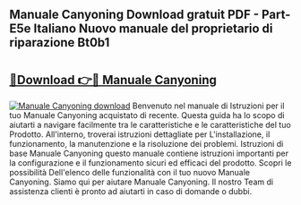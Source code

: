 ## Manuale Canyoning Download gratuit PDF - Part-E5e Italiano Nuovo manuale del proprietario di riparazione Bt0b1

# <h2><a href="http://dfcw9r.blite.top/?on=Manuale+Canyoning">🔗Download 👉🔴 Manuale Canyoning</a></h2>

[![Manuale Canyoning download](https://i.imgur.com/lujVjoI.png)](http://dfcw9r.blite.top/?on=Manuale+Canyoning)
Benvenuto nel manuale di Istruzioni per il tuo Manuale Canyoning acquistato di recente. Questa guida ha lo scopo di aiutarti a navigare facilmente tra le caratteristiche e le caratteristiche del tuo Prodotto. All'interno, troverai istruzioni dettagliate per L'installazione, il funzionamento, la manutenzione e la risoluzione dei problemi. Istruzioni di base Manuale Canyoning questo manuale contiene istruzioni importanti per la configurazione e il funzionamento sicuri ed efficaci del prodotto. Scopri le possibilità Dell'elenco delle funzionalità con il tuo nuovo Manuale Canyoning. Siamo qui per aiutare Manuale Canyoning. Il nostro Team di assistenza clienti è pronto ad aiutarti in caso di domande o dubbi.
